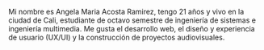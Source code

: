 Mi nombre es Angela Maria Acosta Ramirez, tengo 21 años y vivo en la ciudad de Cali, estudiante de octavo semestre de ingeniería de sistemas e ingeniería multimedia.
Me gusta el desarrollo web, el diseño y experiencia de usuario (UX/UI) y la construcción de proyectos audiovisuales.
